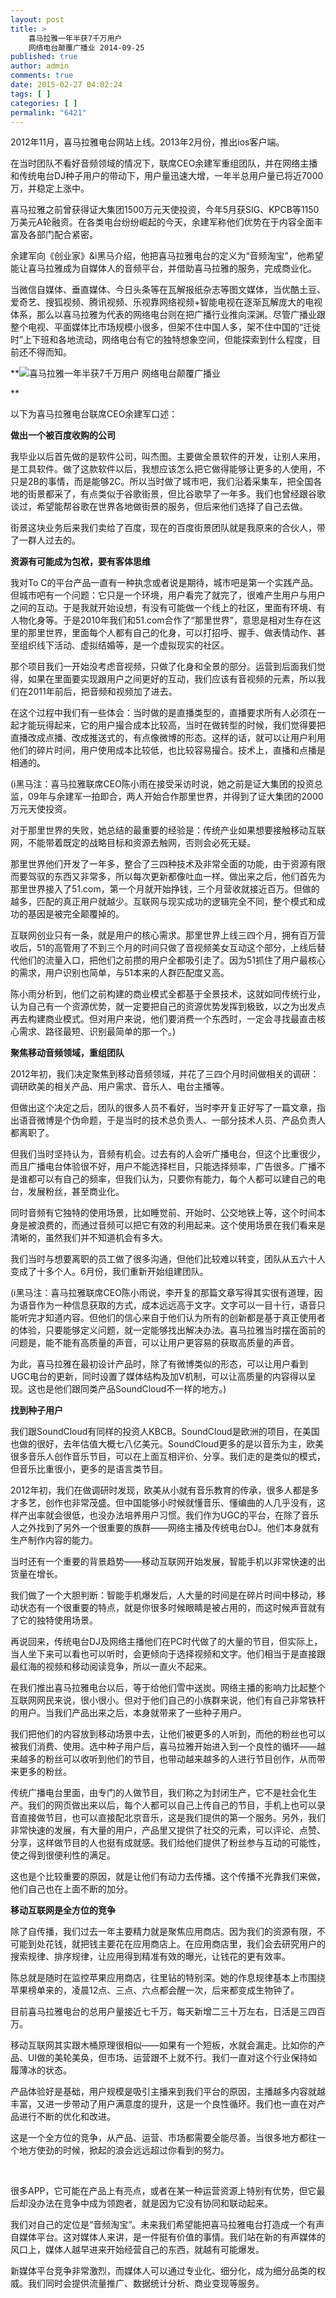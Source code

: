 ```yaml
---
layout: post
title: >
    喜马拉雅一年半获7千万用户
    网络电台颠覆广播业 2014-09-25
published: true
author: admin
comments: true
date: 2015-02-27 04:02:24
tags: [ ]
categories: [ ]
permalink: "6421"
---
```

2012年11月，喜马拉雅电台网站上线。2013年2月份，推出ios客户端。

在当时团队不看好音频领域的情况下，联席CEO余建军重组团队，并在网络主播和传统电台DJ种子用户的带动下，用户量迅速大增，一年半总用户量已将近7000万，并稳定上涨中。

喜马拉雅之前曾获得证大集团1500万元天使投资，今年5月获SIG、KPCB等1150万美元A轮融资。在各类电台纷纷崛起的今天，余建军称他们优势在于内容全面丰富及各部门配合紧密。

余建军向《创业家》&i黑马介绍，他把喜马拉雅电台的定义为“音频淘宝”，他希望能让喜马拉雅成为自媒体人的音频平台，并借助喜马拉雅的服务，完成商业化。

当微信自媒体、垂直媒体、今日头条等在瓦解报纸杂志等图文媒体，当优酷土豆、爱奇艺、搜狐视频、腾讯视频、乐视靠网络视频+智能电视在逐渐瓦解庞大的电视体系，那么以喜马拉雅为代表的网络电台则在把广播行业推向深渊。尽管广播业跟整个电视、平面媒体比市场规模小很多，但架不住中国人多，架不住中国的“迁徙时”上下班和各地流动，网络电台有它的独特想象空间，但能探索到什么程度，目前还不得而知。

**![喜马拉雅一年半获7千万用户 网络电台颠覆广播业][1]
  
** 

以下为喜马拉雅电台联席CEO余建军口述：

**做出一个被百度收购的公司**

我毕业以后首先做的是软件公司，叫杰图。主要做全景软件的开发，让别人来用，是工具软件。做了这款软件以后，我想应该怎么把它做得能够让更多的人使用，不只是2B的事情，而是能够2C。所以当时做了城市吧，我们沿着采集车，把全国各地的街景都采了，有点类似于谷歌街景，但比谷歌早了一年多。我们也曾经跟谷歌谈过，希望能帮谷歌在世界各地做街景的服务，但后来他们选择了自己去做。

街景这块业务后来我们卖给了百度，现在的百度街景团队就是我原来的合伙人，带了一群人过去的。

**资源有可能成为包袱，要有客体思维**

我对To C的平台产品一直有一种执念或者说是期待，城市吧是第一个实践产品。但城市吧有一个问题：它只是一个环境，用户看完了就完了，很难产生用户与用户之间的互动。于是我就开始设想，有没有可能做一个线上的社区，里面有环境、有人物化身等。于是2010年我们和51.com合作了“那里世界”，意思是相对生存在这里的那里世界，里面每个人都有自己的化身，可以打招呼、握手、做表情动作、甚至组织线下活动、虚拟结婚等，是一个虚拟现实的社区。

那个项目我们一开始没考虑音视频，只做了化身和全景的部分。运营到后面我们觉得，如果在里面要实现跟用户之间更好的互动，我们应该有音视频的元素，所以我们在2011年前后，把音频和视频加了进去。

在这个过程中我们有一些体会：当时做的是直播类型的，直播要求所有人必须在一起才能玩得起来，它的用户撮合成本比较高，当时在做转型的时候，我们觉得要把直播改成点播、改成推送式的，有点像微博的形态。这样的话，就可以让用户利用他们的碎片时间，用户使用成本比较低，也比较容易撮合。技术上，直播和点播是相通的。

(i黑马注：喜马拉雅联席CEO陈小雨在接受采访时说，她之前是证大集团的投资总监，09年与余建军一拍即合，两人开始合作那里世界，并得到了证大集团的2000万元天使投资。

对于那里世界的失败，她总结的最重要的经验是：传统产业如果想要接触移动互联网，不能带着既定的战略目标和资源去触网，否则会必死无疑。

那里世界他们开发了一年多，整合了三四种技术及非常全面的功能，由于资源有限而要驾驭的东西又非常多，所以每次更新都像吐血一样。做出来之后，他们首先为那里世界接入了51.com，第一个月就开始挣钱，三个月营收就接近百万。但做的越多，匹配的真正用户就越少。互联网与现实成功的逻辑完全不同，整个模式和成功的基因是被完全颠覆掉的。

互联网创业只有一条，就是用户的核心需求。那里世界上线三四个月，拥有百万营收后，51的高管用了不到三个月的时间只做了音视频美女互动这个部分，上线后替代他们的流量入口，把他们之前攒的用户全都吸引走了。因为51抓住了用户最核心的需求，用户识别也简单，与51本来的人群匹配度又高。

陈小雨分析到，他们之前构建的商业模式全都基于全景技术，这就如同传统行业，认为自己有一个资源优势，就一定要把自己的资源优势发挥到极致，以之为出发点再去构建商业模式。但对用户来说，他们要消费一个东西时，一定会寻找最直击核心需求、路径最短、识别最简单的那一个。)

**聚焦移动音频领域，重组团队**

2012年初，我们决定聚焦到移动音频领域，并花了三四个月时间做相关的调研：调研欧美的相关产品、用户需求、音乐人、电台主播等。

但做出这个决定之后，团队的很多人员不看好，当时李开复正好写了一篇文章，指出语音微博是个伪命题，于是当时的技术总负责人、一部分技术人员、产品负责人都离职了。

但我们当时坚持认为，音频有机会。过去有的人会听广播电台，但这个比重很少，而且广播电台体验很不好，用户不能选择栏目，只能选择频率，广告很多。广播不是谁都可以有自己的频率，但我们认为，只要你有能力，每个人都可以建自己的电台，发展粉丝，甚至商业化。

同时音频有它独特的使用场景，比如睡觉前、开始时、公交地铁上等，这个时间本身是被浪费的，而通过音频可以把它有效的利用起来。这个使用场景在我们看来是清晰的，虽然我们并不知道机会有多大。

我们当时与想要离职的员工做了很多沟通，但他们比较难以转变，团队从五六十人变成了十多个人。6月份，我们重新开始组建团队。

(i黑马注：喜马拉雅联席CEO陈小雨说，李开复的那篇文章写得其实很有道理，因为语音作为一种信息获取的方式，成本远远高于文字。文字可以一目十行，语音只能听完才知道内容。但他们的信心来自于他们认为所有的创新都是基于真正使用者的体验，只要能够定义问题，就一定能够找出解决办法。喜马拉雅当时摆在面前的问题是，能不能有高质量的声音，可以让用户更容易的获取高质量的声音。

为此，喜马拉雅在最初设计产品时，除了有微博类似的形态，可以让用户看到UGC电台的更新，同时设置了媒体结构及加V机制，可以让高质量的内容得以呈现。这也是他们跟同类产品SoundCloud不一样的地方。)

**找到种子用户**

我们跟SoundCloud有同样的投资人KBCB。SoundCloud是欧洲的项目，在美国也做的很好，去年估值大概七八亿美元。SoundCloud更多的是以音乐为主，欧美很多音乐人创作音乐节目，可以在上面互相评价、分享。我们走的是类似的模式，但音乐比重很小，更多的是语言类节目。

2012年初，我们在做调研时发现，欧美从小就有音乐教育的传承，很多人都是多才多艺，创作也非常茂盛。但中国能够小时候就懂音乐、懂编曲的人几乎没有，这样产出率就会很低，也没办法培养用户习惯。我们作为UGC的平台，在除了音乐人之外找到了另外一个很重要的族群——网络主播及传统电台DJ。他们本身就有生产制作内容的能力。

当时还有一个重要的背景趋势——移动互联网开始发展，智能手机以非常快速的出货量在增长。

我们做了一个大胆判断：智能手机爆发后，人大量的时间是在碎片时间中移动，移动状态有一个很重要的特点，就是你很多时候眼睛是被占用的，而这时候声音就有了它的独特使用场景。

再说回来，传统电台DJ及网络主播他们在PC时代做了的大量的节目，但实际上，当人坐下来可以看也可以听时，会更倾向于选择视频和文字。他们相当于是直接跟最红海的视频和移动阅读竞争，所以一直火不起来。

在我们推出喜马拉雅电台以后，等于给他们雪中送炭。网络主播的影响力比起整个互联网网民来说，很小很小。但对于他们自己的小族群来说，他们有自己非常铁杆的用户。当我们产品出来之后，本身就带来了一些种子用户。

我们把他们的内容放到移动场景中去，让他们被更多的人听到，而他的粉丝也可以被我们消费、使用。选中种子用户后，喜马拉雅开始进入到一个良性的循环——越来越多的粉丝可以收听到他们的节目，也带动越来越多的人进行节目创作，从而带来更多的粉丝。

传统广播电台里面，由专门的人做节目，我们称之为封闭生产，它不是社会化生产。我们的网页做出来以后，每个人都可以自己上传自己的节目，手机上也可以录音直接做节目，也可以直接配北京音乐，这是我们提供的第一个服务。另外，我们非常快速的发展，有大量的用户，产品里又提供了社交的元素，可以评论、点赞、分享，这样做节目的人也挺有成就感。我们给他们提供了粉丝参与互动的可能性，使之得到很便利性的满足。

这也是个比较重要的原因，就是让他们有动力去传播。这个传播不光靠我们来做，他们自己也在上面不断的加分。

**移动互联网是全方位的竞争**

除了自传播，我们过去一年主要精力就是聚焦应用商店。因为我们的资源有限，不可能到处花钱，就把钱主要花在应用商店上。在应用商店里，我们会去研究用户的搜索规律、排序规律，让应用得到精准有效的曝光，让钱花的更有效率。

陈总就是随时在监控苹果应用商店，往里钻的特别深。她的作息规律基本上市围绕苹果榜单来的，凌晨12点、三点、六点都会醒一次，后来都变成生物钟了。

目前喜马拉雅电台的总用户量接近七千万，每天新增二三十万左右，日活是三四百万。

移动互联网其实跟木桶原理很相似——如果有一个短板，水就会漏走。比如你的产品、UI做的美轮美奂，但市场、运营跟不上就不行。我们一直对这个行业保持如履薄冰的状态。

产品体验好是基础，用户规模是吸引主播来到我们平台的原因，主播越多内容就越丰富，又进一步带动了用户满意度的提升，这是一个良性循环。我们也一直在对产品进行不断的优化和改进。

这是一个全方位的竞争，从产品、运营、市场都需要全能尽善。当很多地方都往一个地方使劲的时候，掀起的浪会远远超过你看到的努力。

&nbsp;

很多APP，它可能在产品上有亮点，或者在某一种运营资源上特别有优势，但它最后却没办法在竞争中成为领跑者，就是因为它没有协同和联动起来。

我们对自己的定位是“音频淘宝”。未来我们希望能把喜马拉雅电台打造成一个有声自媒体平台。这对媒体人来讲，是一件挺有价值的事情。我们站在新的有声媒体的风口上，媒体人越早进来开始经营自己的东西，就越有可能爆发。

新媒体平台竞争非常激烈，而媒体人可以通过专业化、细分化，成为细分品类的权威。我们同时会提供流量推广、数据统计分析、商业变现等服务。

 [1]: http://yongz.com/yz/wp-content/uploads/2015/02/ac9de5a92eece3886160e5444d11eb86.jpg